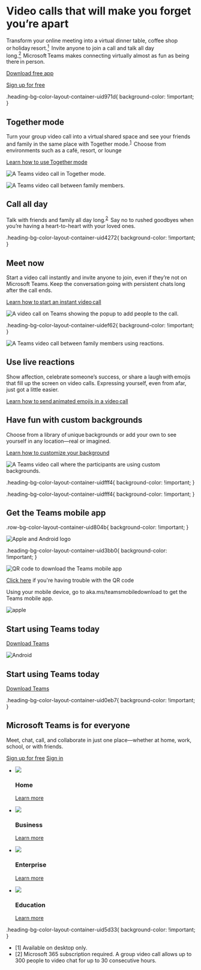 # Video calls that will make you forget you’re apart

Transform your online meeting into a virtual dinner table, coffee shop or holiday resort.[<sup>1</sup>](https://www.microsoft.com/en-us/microsoft-teams/teams-for-home/call#footnote1)  Invite anyone to join a call and talk all day long.[<sup>2</sup>](https://www.microsoft.com/en-us/microsoft-teams/teams-for-home/call#footnote2)  Microsoft Teams makes connecting virtually almost as fun as being there in person.

[Download free app](https://go.microsoft.com/fwlink/p/?LinkID=2148777&clcid=0x409&culture=en-us&country=us)

[Sign up for free](https://go.microsoft.com/fwlink/p/?LinkID=2163566&clcid=0x409&culture=en-us&country=us)

.heading-bg-color-layout-container-uid971d{ background-color: !important; }

## Together mode

Turn your group video call into a virtual shared space and see your friends and family in the same place with Together mode.<sup><a href="https://www.microsoft.com/en-us/microsoft-teams/teams-for-home/call#footnote1" class="ms-rte-link" aria-label="Footnote 1">1</a></sup>  Choose from environments such as a café, resort, or lounge

[Learn how to use Together mode](https://go.microsoft.com/fwlink/p/?LinkID=2162253&clcid=0x409&culture=en-us&country=us)

![A Teams video call in Together mode.](https://cdn-dynmedia-1.microsoft.com/is/image/microsoftcorp/M365KeyMessage-img01_x2_RWLFHq?resMode=sharp2&op_usm=1.5,0.65,15,0&wid=2136&hei=1600&qlt=95)

![A Teams video call between family members.](https://cdn-dynmedia-1.microsoft.com/is/image/microsoftcorp/M365KeyMessage-img02_x2_RWCDPF?resMode=sharp2&op_usm=1.5,0.65,15,0&wid=2136&hei=1600&qlt=95)

## Call all day

Talk with friends and family all day long.<sup><a href="https://www.microsoft.com/en-us/microsoft-teams/teams-for-home/call#footnote2" class="ms-rte-link" aria-label="Footnote 2">2</a></sup>  Say no to rushed goodbyes when you’re having a heart-to-heart with your loved ones.

.heading-bg-color-layout-container-uid4272{ background-color: !important; }

## Meet now 

Start a video call instantly and invite anyone to join, even if they’re not on Microsoft Teams. Keep the conversation going with persistent chats long after the call ends.

[Learn how to start an instant video call](https://go.microsoft.com/fwlink/p/?LinkID=2162402&clcid=0x409&culture=en-us&country=us)

![A video call on Teams showing the popup to add people to the call. ](https://cdn-dynmedia-1.microsoft.com/is/image/microsoftcorp/M365KeyMessage-img03_x2_RWLIj8?resMode=sharp2&op_usm=1.5,0.65,15,0&wid=2136&hei=1600&qlt=95)

.heading-bg-color-layout-container-uidef62{ background-color: !important; }

![A Teams video call between family members using reactions. ](https://cdn-dynmedia-1.microsoft.com/is/image/microsoftcorp/M365KeyMessage-img04_x2_RWLT4e?resMode=sharp2&op_usm=1.5,0.65,15,0&wid=2136&hei=1600&qlt=95)

## Use live reactions

Show affection, celebrate someone’s success, or share a laugh with emojis that fill up the screen on video calls. Expressing yourself, even from afar, just got a little easier.

[Learn how to send animated emojis in a video call](https://go.microsoft.com/fwlink/p/?LinkID=2162317&clcid=0x409&culture=en-us&country=us)

## Have fun with custom backgrounds 

Choose from a library of unique backgrounds or add your own to see yourself in any location—real or imagined. 

[Learn how to customize your background](https://go.microsoft.com/fwlink/p/?LinkID=2162255&clcid=0x409&culture=en-us&country=us)

![A Teams video call where the participants are using custom backgrounds.](https://cdn-dynmedia-1.microsoft.com/is/image/microsoftcorp/M365KeyMessage-img05_x2_RWLIjf?resMode=sharp2&op_usm=1.5,0.65,15,0&wid=2136&hei=1600&qlt=95)

.heading-bg-color-layout-container-uidfff4{ background-color: !important; }

.heading-bg-color-layout-container-uidfff4{ background-color: !important; }

## Get the Teams mobile app

.row-bg-color-layout-container-uid804b{ background-color: !important; }

 ![Apple and Android logo](https://cdn-dynmedia-1.microsoft.com/is/image/microsoftcorp/icons_0_RE4DSNF?resMode=sharp2&op_usm=1.5,0.65,15,0&wid=77&hei=40&qlt=100&fit=constrain)

.heading-bg-color-layout-container-uid3bb0{ background-color: !important; }

![QR code to download the Teams mobile app](https://cdn-dynmedia-1.microsoft.com/is/image/microsoftcorp/qrcode-new?resMode=sharp2&op_usm=1.5,0.65,15,0&wid=120&hei=120&qlt=100&fit=constrain)

[Click here](https://www.microsoft.com/en-us/microsoft-teams/teams-for-home/call#) if you're having trouble with the QR code

Using your mobile device, go to aka.ms/teamsmobiledownload to get the Teams mobile app.

![apple](https://cdn-dynmedia-1.microsoft.com/is/image/microsoftcorp/RWWirh?resMode=sharp2&op_usm=1.5,0.65,15,0&wid=55&hei=67&qlt=100&fmt=png-alpha&fit=constrain)

## Start using Teams today

[Download Teams](https://go.microsoft.com/fwlink/p/?linkid=2084721&clcid=0x409&culture=en-us&country=us)

![Android](https://cdn-dynmedia-1.microsoft.com/is/image/microsoftcorp/RWWaGH?resMode=sharp2&op_usm=1.5,0.65,15,0&wid=55&hei=67&qlt=100&fmt=png-alpha&fit=constrain)

## Start using Teams today

[Download Teams](https://go.microsoft.com/fwlink/p/?linkid=2085000&clcid=0x409&culture=en-us&country=us)

.heading-bg-color-layout-container-uid0eb7{ background-color: !important; }

## Microsoft Teams is for everyone

Meet, chat, call, and collaborate in just one place—whether at home, work, school, or with friends.

[Sign up for free](https://go.microsoft.com/fwlink/?linkid=2163566&clcid=0x409&culture=en-us&country=us) [Sign in](https://go.microsoft.com/fwlink/p/?LinkID=2148766&clcid=0x409&culture=en-us&country=us)

- ![](https://cdn-dynmedia-1.microsoft.com/is/content/microsoftcorp/Home-1)
    
    ### Home
    
    [Learn more](https://www.microsoft.com/en-us/microsoft-teams/teams-for-home)
    
- ![](https://cdn-dynmedia-1.microsoft.com/is/content/microsoftcorp/Business)
    
    ### Business
    
    [Learn more](https://www.microsoft.com/en-us/microsoft-teams/small-medium-business?rtc=1)
    
- ![](https://cdn-dynmedia-1.microsoft.com/is/content/microsoftcorp/Enterprise)
    
    ### Enterprise
    
    [Learn more](https://www.microsoft.com/en-us/microsoft-teams/enterprise?rtc=1)
    
- ![](https://cdn-dynmedia-1.microsoft.com/is/content/microsoftcorp/Education)
    
    ### Education
    
    [Learn more](https://www.microsoft.com/en-us/microsoft-teams/education)
    

.heading-bg-color-layout-container-uid5d33{ background-color: !important; }

- \[1\] Available on desktop only.
- \[2\] Microsoft 365 subscription required. A group video call allows up to 300 people to video chat for up to 30 consecutive hours.